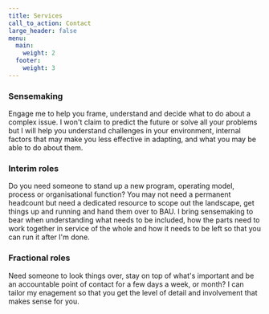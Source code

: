 ```yaml
---
title: Services
call_to_action: Contact
large_header: false
menu:
  main:
    weight: 2
  footer:
    weight: 3
---
```


### Sensemaking

Engage me to help you frame, understand and decide what to do about a complex issue. I won't claim to predict the future or solve all your problems but I will help you understand challenges in your environment, internal factors that may make you less effective in adapting, and what you may be able to do about them.
<!-- ![Property image](https://unsplash.it/960/350?image=946) -->

### Interim roles

Do you need someone to stand up a new program, operating model, process or organisational function? You may not need a permanent headcount but need a dedicated resource to scope out the landscape, get things up and running and hand them over to BAU. I bring sensemaking to bear when understanding what needs to be included, how the parts need to work together in service of the whole and how it needs to be left so that you can run it after I'm done.
<!-- ![Employment image](https://unsplash.it/960/350?image=668) -->

### Fractional roles

Need someone to look things over, stay on top of what's important and be an accountable point of contact for a few days a week, or month? I can tailor my enagement so that you get the level of detail and involvement that makes sense for you.

<!-- ![Business image](https://unsplash.it/960/350?image=376) -->
